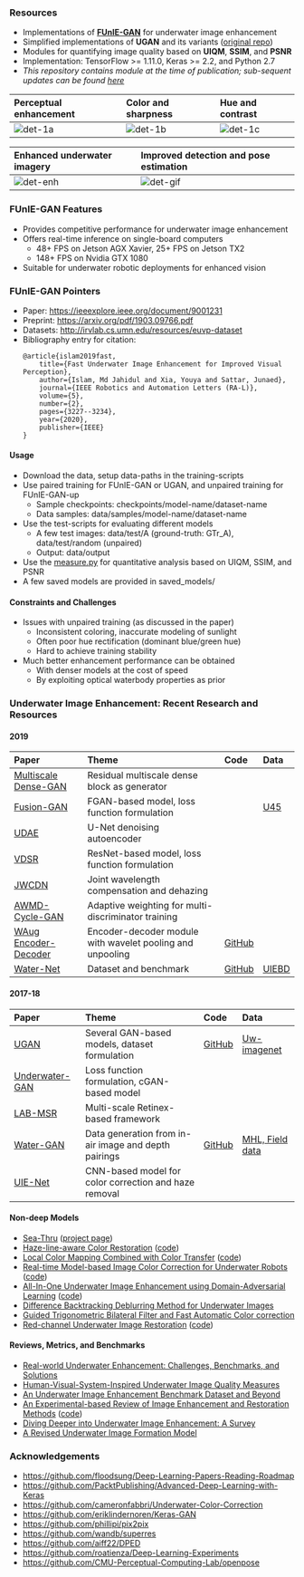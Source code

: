 ### Resources
- Implementations of **[FUnIE-GAN](https://ieeexplore.ieee.org/document/9001231)** for underwater image enhancement
- Simplified implementations of **UGAN** and its variants ([original repo](https://github.com/cameronfabbri/Underwater-Color-Correction))
- Modules for quantifying image quality based on **UIQM**, **SSIM**, and **PSNR**
- Implementation: TensorFlow >= 1.11.0, Keras >= 2.2, and Python 2.7
- *This repository contains module at the time of publication; sub-sequent updates can be found [here](https://github.com/xahidbuffon/FUnIE-GAN)* 
  
| Perceptual enhancement | Color and sharpness   | Hue and contrast   | 
|:--------------------|:--------------------|:--------------------|
| ![det-1a](/data/fig1a.jpg) | ![det-1b](/data/col.jpg) | ![det-1c](/data/con.jpg)     |

| Enhanced underwater imagery | Improved detection and pose estimation  | 
|:--------------------|:--------------------|
| ![det-enh](/data/gif1.gif) | ![det-gif](/data/gif2.gif)     |


### FUnIE-GAN Features
- Provides competitive performance for underwater image enhancement
- Offers real-time inference on single-board computers
	- 48+ FPS on Jetson AGX Xavier, 25+ FPS on Jetson TX2
	- 148+ FPS on Nvidia GTX 1080 
- Suitable for underwater robotic deployments for enhanced vision 


### FUnIE-GAN Pointers
- Paper: https://ieeexplore.ieee.org/document/9001231
- Preprint: https://arxiv.org/pdf/1903.09766.pdf
- Datasets: http://irvlab.cs.umn.edu/resources/euvp-dataset
- Bibliography entry for citation:
	```
	@article{islam2019fast,
	    title={Fast Underwater Image Enhancement for Improved Visual Perception},
	    author={Islam, Md Jahidul and Xia, Youya and Sattar, Junaed},
	    journal={IEEE Robotics and Automation Letters (RA-L)},
	    volume={5},
	    number={2},
	    pages={3227--3234},
	    year={2020},
	    publisher={IEEE}
	}
	```

#### Usage
- Download the data, setup data-paths in the training-scripts
- Use paired training for FUnIE-GAN or UGAN, and unpaired training for FUnIE-GAN-up 
	- Sample checkpoints: checkpoints/model-name/dataset-name
	- Data samples: data/samples/model-name/dataset-name
- Use the test-scripts for evaluating different models
	- A few test images: data/test/A (ground-truth: GTr_A), data/test/random (unpaired)
	- Output: data/output 
- Use the [measure.py](measure.py) for quantitative analysis based on UIQM, SSIM, and PSNR 
- A few saved models are provided in saved_models/

#### Constraints and Challenges
- Issues with unpaired training (as discussed in the paper)
	- Inconsistent coloring, inaccurate modeling of sunlight
	- Often poor hue rectification (dominant blue/green hue) 
	- Hard to achieve training stability
- Much better enhancement performance can be obtained 
	- With denser models at the cost of speed
	- By exploiting optical waterbody properties as prior


### Underwater Image Enhancement: Recent Research and Resources 
#### 2019
| Paper  | Theme | Code   | Data |
|:------------------------|:---------------------|:---------------------|:---------------------|
| [Multiscale Dense-GAN](https://ieeexplore.ieee.org/abstract/document/8730425)  | Residual multiscale dense block as generator | | |
| [Fusion-GAN](https://arxiv.org/abs/1906.06819)  | FGAN-based model, loss function formulation |  | [U45](https://github.com/IPNUISTlegal/underwater-test-dataset-U45-) |
| [UDAE](https://arxiv.org/abs/1905.09000) | U-Net denoising autoencoder |  | | 
| [VDSR](https://ieeexplore.ieee.org/abstract/document/8763933) | ResNet-based model, loss function formulation  |  | | 
| [JWCDN](https://arxiv.org/abs/1907.05595) | Joint wavelength compensation and dehazing  |   | 
| [AWMD-Cycle-GAN](https://www.mdpi.com/2077-1312/7/7/200) | Adaptive weighting for multi-discriminator training  | | | 
| [WAug Encoder-Decoder](http://openaccess.thecvf.com/content_CVPRW_2019/html/AAMVEM/Jamadandi_Exemplar-based_Underwater_Image_Enhancement_Augmented_by_Wavelet_Corrected_Transforms_CVPRW_2019_paper.html) |  Encoder-decoder module with wavelet pooling and unpooling | [GitHub](https://github.com/AdarshMJ/Underwater-Image-Enhancement-via-Style-Transfer) | |
| [Water-Net](https://arxiv.org/abs/1901.05495) | Dataset and benchmark |[GitHub](https://github.com/Li-Chongyi/DUIENet_Code) | [UIEBD](https://li-chongyi.github.io/proj_benchmark.html) |


#### 2017-18
| Paper  | Theme | Code   | Data |
|:------------------------|:---------------------|:---------------------|:---------------------|
| [UGAN](https://ieeexplore.ieee.org/document/8460552)  | Several GAN-based models, dataset formulation | [GitHub](https://github.com/cameronfabbri/Underwater-Color-Correction) | [Uw-imagenet](http://irvlab.cs.umn.edu/resources/) |
| [Underwater-GAN](https://link.springer.com/chapter/10.1007/978-3-030-05792-3_7) | Loss function formulation, cGAN-based model | | |
| [LAB-MSR](https://www.sciencedirect.com/science/article/pii/S0925231217305246) | Multi-scale Retinex-based framework | | |
| [Water-GAN](https://ieeexplore.ieee.org/abstract/document/7995024) | Data generation from in-air image and depth pairings | [GitHub](https://github.com/kskin/WaterGAN) | [MHL, Field data](https://github.com/kskin/WaterGAN) |
| [UIE-Net](https://ieeexplore.ieee.org/abstract/document/8296508)| CNN-based model for color correction and haze removal | | |

#### Non-deep Models
- [Sea-Thru](http://openaccess.thecvf.com/content_CVPR_2019/papers/Akkaynak_Sea-Thru_A_Method_for_Removing_Water_From_Underwater_Images_CVPR_2019_paper.pdf) ([project page](https://www.deryaakkaynak.com/sea-thru))
- [Haze-line-aware Color Restoration](https://arxiv.org/pdf/1811.01343.pdf) ([code](https://github.com/danaberman/underwater-hl))
- [Local Color Mapping Combined with Color Transfer](https://ieeexplore.ieee.org/abstract/document/8659313) ([code](https://github.com/rprotasiuk/underwater_enhancement))
- [Real-time Model-based Image Color Correction for Underwater Robots](https://arxiv.org/abs/1904.06437) ([code](https://github.com/dartmouthrobotics/underwater_color_enhance))
- [All-In-One Underwater Image Enhancement using Domain-Adversarial Learning](http://openaccess.thecvf.com/content_CVPRW_2019/papers/UG2+%20Prize%20Challenge/Uplavikar_All-in-One_Underwater_Image_Enhancement_Using_Domain-Adversarial_Learning_CVPRW_2019_paper.pdf) ([code](https://github.com/TAMU-VITA/All-In-One-Underwater-Image-Enhancement-using-Domain-Adversarial-Learning))
- [Difference Backtracking Deblurring Method for Underwater Images](https://link.springer.com/article/10.1007/s11042-019-7420-z)
- [Guided Trigonometric Bilateral Filter and Fast Automatic Color correction](https://ieeexplore.ieee.org/abstract/document/6738704)
- [Red-channel Underwater Image Restoration](https://www.sciencedirect.com/science/article/pii/S1047320314001874) ([code](https://github.com/agaldran/UnderWater))


#### Reviews, Metrics, and Benchmarks
- [Real-world Underwater Enhancement: Challenges, Benchmarks, and Solutions](https://arxiv.org/abs/1901.05320)
- [Human-Visual-System-Inspired Underwater Image Quality Measures](https://ieeexplore.ieee.org/abstract/document/7305804)
- [An Underwater Image Enhancement Benchmark Dataset and Beyond](https://arxiv.org/abs/1901.05495)
- [An Experimental-based Review of Image Enhancement and Restoration Methods](https://arxiv.org/abs/1907.03246) ([code](https://github.com/wangyanckxx/Single-Underwater-Image-Enhancement-and-Color-Restoration))
- [Diving Deeper into Underwater Image Enhancement: A Survey](https://arxiv.org/abs/1907.07863)
- [A Revised Underwater Image Formation Model](http://openaccess.thecvf.com/content_cvpr_2018/papers/Akkaynak_A_Revised_Underwater_CVPR_2018_paper.pdf)


### Acknowledgements
- https://github.com/floodsung/Deep-Learning-Papers-Reading-Roadmap
- https://github.com/PacktPublishing/Advanced-Deep-Learning-with-Keras
- https://github.com/cameronfabbri/Underwater-Color-Correction
- https://github.com/eriklindernoren/Keras-GAN
- https://github.com/phillipi/pix2pix
- https://github.com/wandb/superres
- https://github.com/aiff22/DPED
- https://github.com/roatienza/Deep-Learning-Experiments
- https://github.com/CMU-Perceptual-Computing-Lab/openpose

